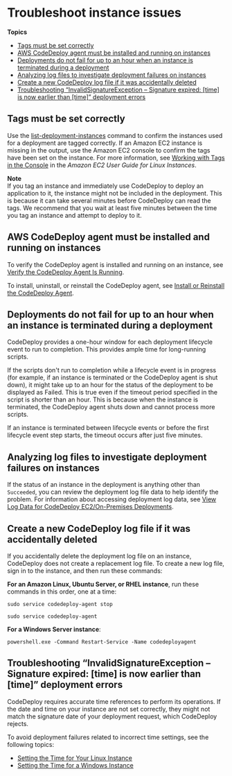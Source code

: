 # Troubleshoot instance issues<a name="troubleshooting-ec2-instances"></a>

**Topics**
+ [Tags must be set correctly](#troubleshooting-ec2-tags)
+ [AWS CodeDeploy agent must be installed and running on instances](#troubleshooting-sds-agent)
+ [Deployments do not fail for up to an hour when an instance is terminated during a deployment](#troubleshooting-one-hour-timeout)
+ [Analyzing log files to investigate deployment failures on instances](#troubleshooting-deploy-failures)
+ [Create a new CodeDeploy log file if it was accidentally deleted](#troubleshooting-create-new-log-file)
+ [Troubleshooting “InvalidSignatureException – Signature expired: \[time\] is now earlier than \[time\]” deployment errors](#troubleshooting-instance-time-failures)

## Tags must be set correctly<a name="troubleshooting-ec2-tags"></a>

Use the [list\-deployment\-instances](https://docs.aws.amazon.com/cli/latest/reference/deploy/list-deployment-instances.html) command to confirm the instances used for a deployment are tagged correctly\. If an Amazon EC2 instance is missing in the output, use the Amazon EC2 console to confirm the tags have been set on the instance\. For more information, see [Working with Tags in the Console](https://docs.aws.amazon.com/AWSEC2/latest/UserGuide/Using_Tags.html#Using_Tags_Console) in the *Amazon EC2 User Guide for Linux Instances*\.

**Note**  
If you tag an instance and immediately use CodeDeploy to deploy an application to it, the instance might not be included in the deployment\. This is because it can take several minutes before CodeDeploy can read the tags\. We recommend that you wait at least five minutes between the time you tag an instance and attempt to deploy to it\.

## AWS CodeDeploy agent must be installed and running on instances<a name="troubleshooting-sds-agent"></a>

To verify the CodeDeploy agent is installed and running on an instance, see [Verify the CodeDeploy Agent Is Running](codedeploy-agent-operations-verify.md)\.

To install, uninstall, or reinstall the CodeDeploy agent, see [Install or Reinstall the CodeDeploy Agent](codedeploy-agent-operations-install.md)\.

## Deployments do not fail for up to an hour when an instance is terminated during a deployment<a name="troubleshooting-one-hour-timeout"></a>

CodeDeploy provides a one\-hour window for each deployment lifecycle event to run to completion\. This provides ample time for long\-running scripts\. 

If the scripts don't run to completion while a lifecycle event is in progress \(for example, if an instance is terminated or the CodeDeploy agent is shut down\), it might take up to an hour for the status of the deployment to be displayed as Failed\. This is true even if the timeout period specified in the script is shorter than an hour\. This is because when the instance is terminated, the CodeDeploy agent shuts down and cannot process more scripts\. 

If an instance is terminated between lifecycle events or before the first lifecycle event step starts, the timeout occurs after just five minutes\. 

## Analyzing log files to investigate deployment failures on instances<a name="troubleshooting-deploy-failures"></a>

If the status of an instance in the deployment is anything other than `Succeeded`, you can review the deployment log file data to help identify the problem\. For information about accessing deployment log data, see [View Log Data for CodeDeploy EC2/On\-Premises Deployments](deployments-view-logs.md)\.

## Create a new CodeDeploy log file if it was accidentally deleted<a name="troubleshooting-create-new-log-file"></a>

If you accidentally delete the deployment log file on an instance, CodeDeploy does not create a replacement log file\. To create a new log file, sign in to the instance, and then run these commands:

**For an Amazon Linux, Ubuntu Server, or RHEL instance**, run these commands in this order, one at a time:

```
sudo service codedeploy-agent stop
```

```
sudo service codedeploy-agent
```

**For a Windows Server instance**:

```
powershell.exe -Command Restart-Service -Name codedeployagent
```

## Troubleshooting “InvalidSignatureException – Signature expired: \[time\] is now earlier than \[time\]” deployment errors<a name="troubleshooting-instance-time-failures"></a>

CodeDeploy requires accurate time references to perform its operations\. If the date and time on your instance are not set correctly, they might not match the signature date of your deployment request, which CodeDeploy rejects\. 

To avoid deployment failures related to incorrect time settings, see the following topics: 
+  [Setting the Time for Your Linux Instance](https://docs.aws.amazon.com/AWSEC2/latest/UserGuide/set-time.html)
+  [Setting the Time for a Windows Instance](https://docs.aws.amazon.com/AWSEC2/latest/WindowsGuide/windows-set-time.html)